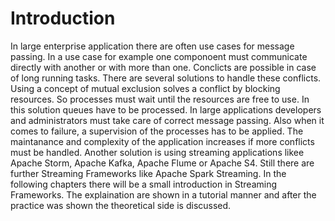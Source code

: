 # Introduction

In large enterprise application there are often use cases for message passing. In a use case for example one componoent must communicate directly with another or with more than one. Conclicts are possible in case of long running tasks. There are several solutions to handle these conflicts. Using a concept of mutual exclusion solves a conflict by blocking resources. So processes must wait until the resources are free to use. In this solution queues have to be processed. In large applications developers and administrators must take care of correct message passing. Also when it comes to failure, a supervision of the processes has to be applied. The maintanance and complexity of the application increases if more conflicts must be handled. Another solution is using streaming applications likee Apache Storm, Apache Kafka, Apache Flume or Apache S4. Still there are further Streaming Frameworks like Apache Spark Streaming. In the following chapters there will be a small introduction in Streaming Frameworks. The explaination are shown in a tutorial manner and after the practice was shown the theoretical side is discussed.